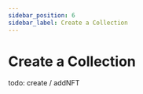 ```yaml
---
sidebar_position: 6
sidebar_label: Create a Collection
---
```


# Create a Collection

todo: create / addNFT
